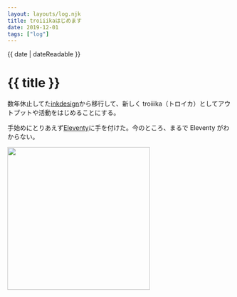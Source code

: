 ```yaml
---
layout: layouts/log.njk
title: troiiikaはじめます
date: 2019-12-01
tags: ["log"]
---
```


<time datetime="{{ date | dateIso }}">{{ date | dateReadable }}</time>

# {{ title }}

数年休止してた[inkdesign](http://inkdesign.jp/)から移行して、新しく troiiika（トロイカ）としてアウトプットや活動をはじめることにする。

手始めにとりあえず[Eleventy](https://www.11ty.io/)に手を付けた。今のところ、まるで Eleventy がわからない。

<img src="/assets/img/the-first-day.png" width="320">
